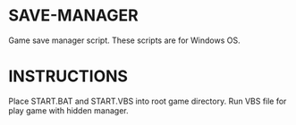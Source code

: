 # SAVE-MANAGER
Game save manager script. These scripts are for Windows OS.

# INSTRUCTIONS
Place START.BAT and START.VBS into root game directory. Run VBS file for play game with hidden manager.
